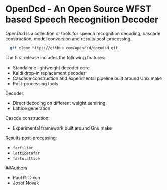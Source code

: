 OpenDcd - An Open Source WFST based Speech Recognition Decoder
=================


OpenDcd is a collection or tools for speech recognition decoding, cascade construction,
model conversion and results post-processing.

````bash
  git clone https://github.com/opendcd/opendcd.git
````

The first release includes the following features:

  - Standalone lightweight decoder core
  - Kaldi drop-in replacement decoder
  - Cascade construction and experimental pipeline built around Unix make
  - Post-processing tools


Decoder:
  - Direct decoding on different weight semiring
  - Lattice generation 


Cascde construction:
  - Experimental framework built around Gnu make
  
Results post-processing:

  - ``farfilter``
  - ``latticetofar``
  - ``fartolattice``
  
##Authors

 - Paul R. Dixon
 - Josef Novak
